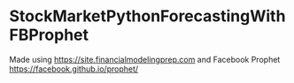 # StockMarketPythonForecastingWithFBProphet

Made using https://site.financialmodelingprep.com
and Facebook Prophet https://facebook.github.io/prophet/